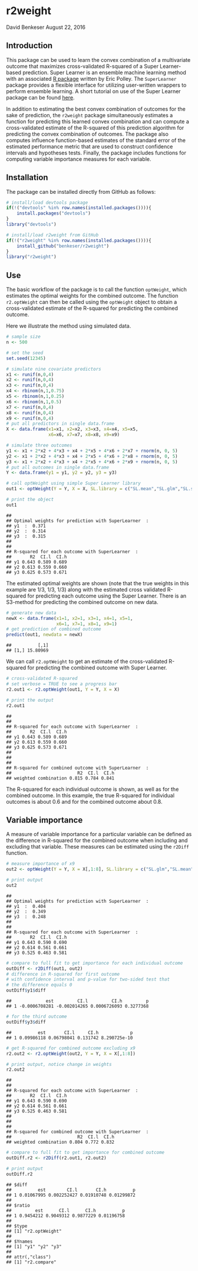 r2weight
================
David Benkeser
August 22, 2016

Introduction
------------

This package can be used to learn the convex combination of a multivariate outcome that maximizes cross-validated R-squared of a Super Learner-based prediction. Super Learner is an ensemble machine learning method with an associated [R package](https://github.com/ecpolley/SuperLearner) written by Eric Polley. The `SuperLearner` package provides a flexible interface for utilizing user-written wrappers to perform ensemble learning. A short tutorial on use of the Super Learner package can be found [here](http://benkeser.github.io/sllecture/).

In addition to estimating the best convex combination of outcomes for the sake of prediction, the `r2weight` package simultaneously estimates a function for predicting this learned convex combination and can compute a cross-validated estimate of the R-squared of this prediction algorithm for predicting the convex combination of outcomes. The package also computes influence function-based estimates of the standard error of the estimated performance metric that are used to construct confidence intervals and hypotheses tests. Finally, the package includes functions for computing variable importance measures for each variable.

Installation
------------

The package can be installed directly from GitHub as follows:

``` r
# install/load devtools package
if(!("devtools" %in% row.names(installed.packages()))){
    install.packages("devtools")
}
library("devtools")

# install/load r2weight from GitHub
if(!("r2weight" %in% row.names(installed.packages()))){
    install_github("benkeser/r2weight")
}
library("r2weight")
```

Use
---

The basic workflow of the package is to call the function `optWeight`, which estimates the optimal weights for the combined outcome. The function `r2.optWeight` can then be called using the `optWeight` object to obtain a cross-validated estimate of the R-squared for predicting the combined outcome.

Here we illustrate the method using simulated data.

``` r
# sample size
n <- 500

# set the seed
set.seed(12345)

# simulate nine covariate predictors
x1 <- runif(n,0,4)
x2 <- runif(n,0,4)
x3 <- runif(n,0,4)
x4 <- rbinom(n,1,0.75)
x5 <- rbinom(n,1,0.25)
x6 <- rbinom(n,1,0.5)
x7 <- runif(n,0,4)
x8 <- runif(n,0,4)
x9 <- runif(n,0,4)
# put all predictors in single data.frame
X <- data.frame(x1=x1, x2=x2, x3=x3, x4=x4, x5=x5, 
                x6=x6, x7=x7, x8=x8, x9=x9)

# simulate three outcomes
y1 <- x1 + 2*x2 + 4*x3 + x4 + 2*x5 + 4*x6 + 2*x7 + rnorm(n, 0, 5)
y2 <- x1 + 2*x2 + 4*x3 + x4 + 2*x5 + 4*x6 + 2*x8 + rnorm(n, 0, 5)
y3 <- x1 + 2*x2 + 4*x3 + x4 + 2*x5 + 4*x6 + 2*x9 + rnorm(n, 0, 5)
# put all outcomes in single data.frame
Y <- data.frame(y1 = y1, y2 = y2, y3 = y3)

# call optWeight using simple Super Learner library
out1 <- optWeight(Y = Y, X = X, SL.library = c("SL.mean","SL.glm","SL.step"))

# print the object
out1
```

    ## 
    ## Optimal weights for prediction with SuperLearner  : 
    ## y1  :  0.371 
    ## y2  :  0.314 
    ## y3  :  0.315 
    ## 
    ##  
    ## R-squared for each outcome with SuperLearner  : 
    ##       R2  CI.l  CI.h
    ## y1 0.643 0.589 0.689
    ## y2 0.613 0.559 0.660
    ## y3 0.625 0.573 0.671

The estimated optimal weights are shown (note that the true weights in this example are 1/3, 1/3, 1/3) along with the estimated cross validated R-squared for predicting each outcome using the Super Learner. There is an S3-method for predicting the combined outcome on new data.

``` r
# generate new data
newX <- data.frame(x1=1, x2=1, x3=1, x4=1, x5=1, 
                   x6=1, x7=1, x8=1, x9=1)
# get prediction of combined outcome
predict(out1, newdata = newX)
```

    ##          [,1]
    ## [1,] 15.80969

We can call `r2.optWeight` to get an estimate of the cross-validated R-squared for predicting the combined outcome with Super Learner.

``` r
# cross-validated R-squared
# set verbose = TRUE to see a progress bar
r2.out1 <- r2.optWeight(out1, Y = Y, X = X)

# print the output
r2.out1
```

    ## 
    ##  
    ## R-squared for each outcome with SuperLearner  : 
    ##       R2  CI.l  CI.h
    ## y1 0.643 0.589 0.689
    ## y2 0.613 0.559 0.660
    ## y3 0.625 0.573 0.671
    ## 
    ## 
    ##  
    ## R-squared for combined outcome with SuperLearner  : 
    ##                         R2  CI.l  CI.h
    ## weighted combination 0.815 0.784 0.841

The R-squared for each individual outcome is shown, as well as for the combined outcome. In this example, the true R-squared for individual outcomes is about 0.6 and for the combined outcome about 0.8.

Variable importance
-------------------

A measure of variable importance for a particular variable can be defined as the difference in R-squared for the combined outcome when including and excluding that variable. These measures can be estimated using the `r2Diff` function.

``` r
# measure importance of x9
out2 <- optWeight(Y = Y, X = X[,1:8], SL.library = c("SL.glm","SL.mean","SL.step"))

# print output
out2 
```

    ## 
    ## Optimal weights for prediction with SuperLearner  : 
    ## y1  :  0.404 
    ## y2  :  0.349 
    ## y3  :  0.248 
    ## 
    ##  
    ## R-squared for each outcome with SuperLearner  : 
    ##       R2  CI.l  CI.h
    ## y1 0.643 0.590 0.690
    ## y2 0.614 0.561 0.661
    ## y3 0.525 0.463 0.581

``` r
# compare to full fit to get importance for each individual outcome
outDiff <- r2Diff(out1, out2)
# difference in R-squared for first outcome
# with confidence interval and p-value for two-sided test that 
# the difference equals 0
outDiff$y1$diff
```

    ##             est         CI.l         CI.h         p
    ## 1 -0.0006708281 -0.002014265 0.0006726093 0.3277368

``` r
# for the third outcome
outDiff$y3$diff
```

    ##          est       CI.l     CI.h            p
    ## 1 0.09986118 0.06798041 0.131742 8.290725e-10

``` r
# get R-squared for combined outcome excluding x9
r2.out2 <- r2.optWeight(out2, Y = Y, X = X[,1:8])

# print output, notice change in weights
r2.out2
```

    ## 
    ##  
    ## R-squared for each outcome with SuperLearner  : 
    ##       R2  CI.l  CI.h
    ## y1 0.643 0.590 0.690
    ## y2 0.614 0.561 0.661
    ## y3 0.525 0.463 0.581
    ## 
    ## 
    ##  
    ## R-squared for combined outcome with SuperLearner  : 
    ##                         R2  CI.l  CI.h
    ## weighted combination 0.804 0.772 0.832

``` r
# compare to full fit to get importance for combined outcome
outDiff.r2 <- r2Diff(r2.out1, r2.out2)

# print output
outDiff.r2
```

    ## $diff
    ##          est        CI.l       CI.h          p
    ## 1 0.01067995 0.002252427 0.01910748 0.01299872
    ## 
    ## $ratio
    ##         est      CI.l      CI.h          p
    ## 1 0.9454212 0.9049312 0.9877229 0.01196758
    ## 
    ## $type
    ## [1] "r2.optWeight"
    ## 
    ## $Ynames
    ## [1] "y1" "y2" "y3"
    ## 
    ## attr(,"class")
    ## [1] "r2.compare"
